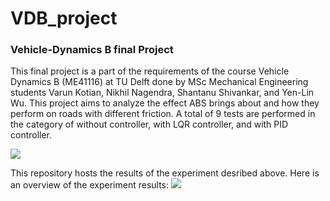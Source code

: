 # VDB_project
### Vehicle-Dynamics B final Project

This final project is a part of the requirements of the course  Vehicle Dynamics B (ME41116) at TU Delft done by MSc Mechanical Engineering students Varun Kotian, Nikhil Nagendra, Shantanu Shivankar, and Yen-Lin Wu. 
This project aims to analyze the effect ABS brings about and how they perform on roads with different friction. A total of 9 tests are performed in the category of without controller, with LQR controller, and with PID controller.

![](https://i.imgur.com/Eu4lI5f.png)

This repository hosts the results of the experiment desribed above. 
Here is an overview of the experiment results:
![](https://i.imgur.com/AAxsZd3.png)
